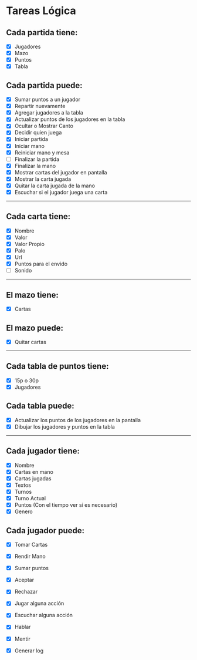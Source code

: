 # Tareas Lógica

## Cada partida tiene: 

- [x] Jugadores
- [x] Mazo
- [x] Puntos
- [x] Tabla

## Cada partida puede:

- [x] Sumar puntos a un jugador
- [x] Repartir nuevamente
- [x] Agregar jugadores a la tabla
- [x] Actualizar puntos de los jugadores en la tabla
- [x] Ocultar o Mostrar Canto
- [x] Decidir quien juega
- [x] Iniciar partida
- [x] Iniciar mano
- [x] Reiniciar mano y mesa
- [ ] Finalizar la partida
- [x] Finalizar la mano
- [x] Mostrar cartas del jugador en pantalla
- [x] Mostrar la carta jugada
- [x] Quitar la carta jugada de la mano
- [x] Escuchar si el jugador juega una carta

___

## Cada carta tiene:

- [x] Nombre
- [x] Valor
- [x] Valor Propio
- [x] Palo
- [x] Url
- [x] Puntos para el envido
- [ ] Sonido

___

## El mazo tiene:

- [x] Cartas

## El mazo puede:

- [x] Quitar cartas

___

## Cada tabla de puntos tiene:

- [x] 15p o 30p
- [x] Jugadores

## Cada tabla puede:

- [x] Actualizar los puntos de los jugadores en la pantalla
- [x] Dibujar los jugadores y puntos en la tabla

___

## Cada jugador tiene:

- [x] Nombre 
- [x] Cartas en mano
- [x] Cartas jugadas
- [x] Textos
- [x] Turnos
- [x] Turno Actual
- [x] Puntos (Con el tiempo  ver si es necesario)
- [x] Genero

## Cada jugador puede:

- [x] Tomar Cartas
- [x] Rendir Mano
- [x] Sumar puntos
- [x] Aceptar
- [x] Rechazar
- [x] Jugar alguna acción
- [x] Escuchar alguna acción
- [x] Hablar
- [x] Mentir
- [x] Generar log

